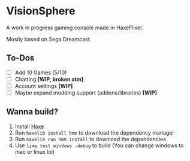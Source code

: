 # VisionSphere

A work in progress gaming console made in HaxeFlixel.

Mostly based on Sega Dreamcast.

## To-Dos
* [ ] Add 10 Games (5/10)
* [ ] Chatting **[WIP, broken atm]**
* [ ] Account settings **[WIP]**
* [ ] Maybe expand modding support (addons/libraries) **[WIP]**

## Wanna build?

1. Install [Haxe](https://haxe.org/download/)
2. Run `haxelib install hmm` to download the dependency manager
3. Run `haxelib run hmm install` to download the dependencies
4. Use `lime test windows -debug` to build (You can change windows to mac or linux lol)